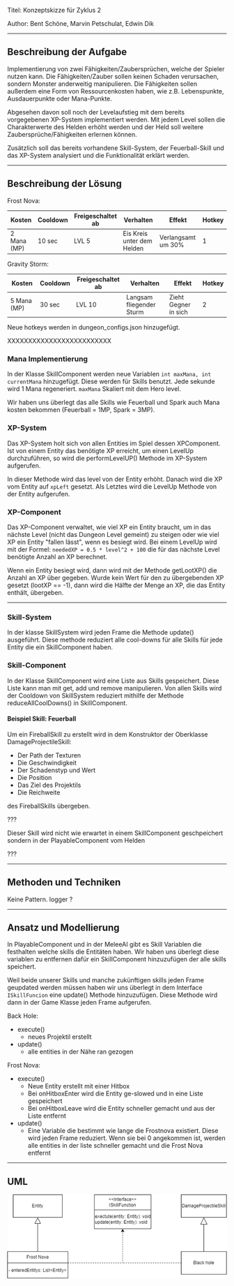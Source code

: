 Titel: Konzeptskizze für Zyklus 2

Author: Bent Schöne, Marvin Petschulat, Edwin Dik

---

## Beschreibung der Aufgabe

Implementierung von zwei Fähigkeiten/Zaubersprüchen, welche der Spieler nutzen kann. Die Fähigkeiten/Zauber sollen
keinen Schaden verursachen, sondern Monster anderweitig manipulieren. Die Fähigkeiten sollen außerdem eine Form von
Ressourcenkosten haben, wie z.B. Lebenspunkte, Ausdauerpunkte oder Mana-Punkte.

Abgesehen davon soll noch der Levelaufstieg mit dem bereits vorgegebenen XP-System implementiert werden. Mit jedem Level
sollen die Charakterwerte des Helden erhöht werden und der Held soll weitere Zaubersprüche/Fähigkeiten erlernen können.

Zusätzlich soll das bereits vorhandene Skill-System, der Feuerball-Skill und das XP-System
analysiert und die Funktionalität erklärt werden.

---

## Beschreibung der Lösung

Frost Nova:

| Kosten      | Cooldown | Freigeschaltet ab | Verhalten                  | Effekt             | Hotkey |
|-------------|----------|-------------------|----------------------------|--------------------|--------|
| 2 Mana (MP) | 10 sec   | LVL 5             | Eis Kreis unter dem Helden | Verlangsamt um 30% | 1      |

Gravity Storm:

| Kosten      | Cooldown | Freigeschaltet ab | Verhalten                | Effekt               | Hotkey |
|-------------|----------|-------------------|--------------------------|----------------------|--------|
| 5 Mana (MP) | 30 sec   | LVL 10            | Langsam fliegender Sturm | Zieht Gegner in sich | 2      |

Neue hotkeys werden in dungeon_configs.json hinzugefügt.

XXXXXXXXXXXXXXXXXXXXXXXXX

### Mana Implementierung

In der Klasse SkillComponent werden neue Variablen `int maxMana, int currentMana` hinzugefügt. Diese werden
für Skills benutzt. Jede sekunde wird 1 Mana regeneriert. `maxMana` Skaliert mit dem Hero level.

Wir haben uns überlegt das alle Skills wie Feuerball und Spark auch Mana kosten bekommen
(Feuerball = 1MP, Spark = 3MP).

### XP-System

Das XP-System holt sich von allen Entities im Spiel dessen XPComponent. Ist von einem
Entity das benötigte XP erreicht, um einen LevelUp durchzuführen, so wird die
performLevelUP() Methode im XP-System aufgerufen.

In dieser Methode wird das level von der Entity erhöht. Danach wird die XP vom Entity auf
`xpLeft` gesetzt. Als Letztes wird die LevelUp Methode von der Entity aufgerufen.

### XP-Component

Das XP-Component verwaltet, wie viel XP ein Entity braucht, um in das nächste Level (nicht
das Dungeon Level gemeint) zu steigen oder wie viel XP ein Entity "fallen lässt", wenn es
besiegt wird. Bei einem LevelUp wird mit der Formel:
`neededXP = 0.5 * level^2 + 100` die für das nächste Level benötigte Anzahl an XP berechnet.

Wenn ein Entity besiegt wird, dann wird mit der Methode getLootXP() die Anzahl an XP
über gegeben. Wurde kein Wert für den zu übergebenden XP gesetzt (lootXP == -1), dann
wird die Hälfte der Menge an XP, die das Entity enthält, übergeben.

---

### Skill-System

In der klasse SkillSystem wird jeden Frame die Methode update() ausgeführt.
Diese methode reduziert alle cool-downs für alle Skills für jede Entity die ein
SkillComponent haben.

### Skill-Component

In der Klasse SkillComponent wird eine Liste aus Skills gespeichert. Diese Liste kann man mit get, add und remove
manipulieren.
Von allen Skills wird der Cooldown von SkillSystem reduziert mithilfe der Methode reduceAllCoolDowns() in
SkillComponent.

#### Beispiel Skill: Feuerball

Um ein FireballSkill zu erstellt wird in dem Konstruktor der Oberklasse DamageProjectileSkill:

- Der Path der Texturen
- Die Geschwindigkeit
- Der Schadenstyp und Wert
- Die Position
- Das Ziel des Projektils
- Die Reichweite

des FireballSkills übergeben.

???

Dieser Skill wird nicht wie erwartet in einem SkillComponent geschpeichert sondern
in der PlayableComponent vom Helden

???


---

## Methoden und Techniken

Keine Pattern. logger ?

---

## Ansatz und Modellierung

In PlayableComponent und in der MeleeAI gibt es Skill Variablen die festhalten welche skills die Entitäten haben.
Wir haben uns überlegt diese variablen zu entfernen dafür ein SkillComponent hinzuzufügen der alle skills speichert.


Weil beide unserer Skills und manche zukünftigen skills jeden Frame geupdated werden müssen haben wir uns überlegt
in dem Interface `ISkillFuncion` eine update() Methode hinzuzufügen. Diese Methode wird dann in der Game Klasse
jeden Frame aufgerufen.

Back Hole:
- execute()
  - neues Projektil erstellt
- update()
  - alle entities in der Nähe ran gezogen

Frost Nova:

- execute()
  - Neue Entity erstellt mit einer Hitbox
  - Bei onHitboxEnter wird die Entity ge-slowed und in eine Liste gespeichert
  - Bei onHitboxLeave wird die Entity schneller gemacht und aus der Liste entfernt
- update()
  - Eine Variable die bestimmt wie lange die Frostnova existiert. Diese wird jeden Frame
    reduziert. Wenn sie bei 0 angekommen ist, werden alle entities in der liste schneller gemacht
    und die Frost Nova entfernt

---

## UML

![FähigkeitenUML](Fähigkeiten.png)
